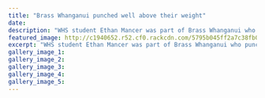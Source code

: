 ```yaml
---
title: "Brass Whanganui punched well above their weight"
date: 
description: "WHS student Ethan Mancer was part of Brass Whanganui who punched well above their weight at the National Brass Band Competitions in Napier over the weekend, Wanganui Chronicle article on 19/7/16..."
featured_image: http://c1940652.r52.cf0.rackcdn.com/5795b045ff2a7c38fb000afa/14122.jpg
excerpt: "WHS student Ethan Mancer was part of Brass Whanganui who punched well above their weight at the National Brass Band Competitions in Napier over the weekend."
gallery_image_1: 
gallery_image_2: 
gallery_image_3: 
gallery_image_4: 
gallery_image_5: 
---
```

